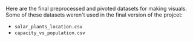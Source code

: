Here are the final preprocessed and pivoted datasets for making visuals.  
Some of these datasets weren't used in the final version of the projcet:
- `solar_plants_location.csv`
- `capacity_vs_population.csv`

